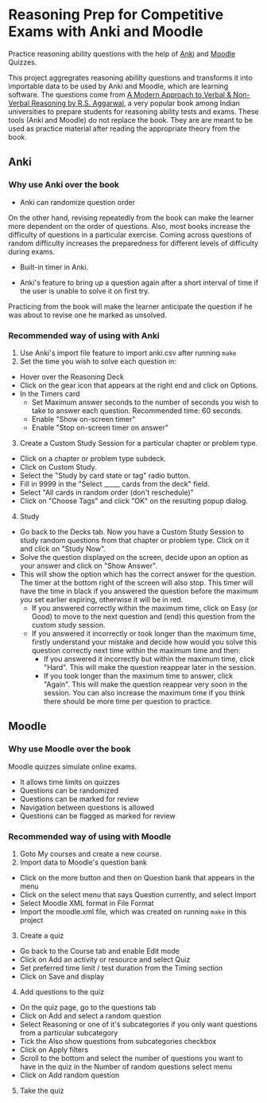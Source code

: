 # Reasoning Prep for Competitive Exams with Anki and Moodle 

Practice reasoning ability questions with the help of
[Anki](https://apps.ankiweb.net/) and [Moodle](https://moodle.org/) Quizzes.

This project aggregrates reasoning abililty questions and transforms it into
importable data to be used by Anki and Moodle, which are learning software. The
questions come from [A Modern Approach to Verbal & Non-Verbal Reasoning by R.S.
Aggarwal](https://www.amazon.in/dp/9352832167), a very popular book among
Indian universities to prepare students for reasoning ability tests and exams.
These tools (Anki and Moodle) do not replace the book. They are are meant to be
used as practice material after reading the appropriate theory from the book.

## Anki

### Why use Anki over the book

- Anki can randomize question order

On the other hand, revising repeatedly from the book can make the learner more
dependent on the order of questions. Also, most books increase the difficulty
of questions in a particular exercise. Coming across questions of random
difficulty increases the preparedness for different levels of difficulty during
exams.

- Built-in timer in Anki.

- Anki's feature to bring up a question again after a short interval of time if
  the user is unable to solve it on first try.

Practicing from the book will make the learner anticipate the question if he was
about to revise one he marked as unsolved.

### Recommended way of using with Anki

1. Use Anki's import file feature to import anki.csv after running `make`
2. Set the time you wish to solve each question in:
  - Hover over the Reasoning Deck
  - Click on the gear icon that appears at the right end and click on Options.
  - In the Timers card
    - Set Maximum answer seconds to the number of seconds you wish to take to
       answer each question. Recommended time: 60 seconds.
    - Enable "Show on-screen timer"
    - Enable "Stop on-screen timer on answer"
3. Create a Custom Study Session for a particular chapter or problem type.
  - Click on a chapter or problem type subdeck.
  - Click on Custom Study.
  - Select the "Study by card state or tag" radio button.
  - Fill in 9999 in the "Select _____ cards from the deck" field.
  - Select "All cards in random order (don't reschedule)"
  - Click on "Choose Tags" and click "OK" on the resulting popup dialog.
4. Study
  - Go back to the Decks tab. Now you have a Custom Study Session to study
    random questions from that chapter or problem type. Click on it and click on
    "Study Now".
  - Solve the question displayed on the screen, decide upon an option as your
    answer and click on "Show Answer".
  - This will show the option which has the correct answer for the question.
    The timer at the bottom right of the screen will also stop. This timer will
    have the time in black if you answered the question before the maximum you set
    earlier expiring, otherwise it will be in red.
      - If you answered correctly within the maximum time, click on Easy (or
        Good) to move to the next question and (end) this question from the
        custom study session.
      - If you answered it incorrectly or took longer than the maximum time,
        firstly understand your mistake and decide how would you solve this
        question correctly next time within the maximum time and then:
          - If you answered it incorrectly but within the maximum time, click
            "Hard". This will make the question reappear later in the session.
          - If you took longer than the maximum time to answer, click "Again".
            This will make the question reappear very soon in the session. You
            can also increase the maximum time if you think there should be
            more time per question to practice.

## Moodle

### Why use Moodle over the book

Moodle quizzes simulate online exams.
- It allows time limits on quizzes
- Questions can be randomized
- Questions can be marked for review
- Navigation between questions is allowed
- Questions can be flagged as marked for review

### Recommended way of using with Moodle

1. Goto My courses and create a new course.
2. Import data to Moodle's question bank
  - Click on the more button and then on Question bank that appears in the menu
  - Click on the select menu that says Question currently, and select Import
  - Select Moodle XML format in File Format
  - Import the moodle.xml file, which was created on running `make` in this
    project
3. Create a quiz
  - Go back to the Course tab and enable Edit mode
  - Click on Add an activity or resource and select Quiz
  - Set preferred time limit / test duration from the Timing section
  - Click on Save and display
4. Add questions to the quiz
  - On the quiz page, go to the questions tab
  - Click on Add and select a random question
  - Select Reasoning or one of it's subcategories if you only want questions
    from a particular subcategory
  - Tick the Also show questions from subcategories checkbox
  - Click on Apply filters
  - Scroll to the bottom and select the number of questions you want to have in
    the quiz in the Number of random questions select menu
  - Click on Add random question
5. Take the quiz
